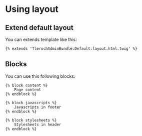 Using layout
============

Extend default layout
---------------------

You can extends template like this:

```html
{% extends 'TlerochAdminBundle:Default:layout.html.twig' %}
```

Blocks
------

You can use this following blocks:

```
{% block content %}
    Page content
{% endblock %}
```

```
{% block javascripts %}
    Javascripts in footer
{% endblock %}
```

```
{% block stylesheets %}
    Stylesheets in header
{% endblock %}
```